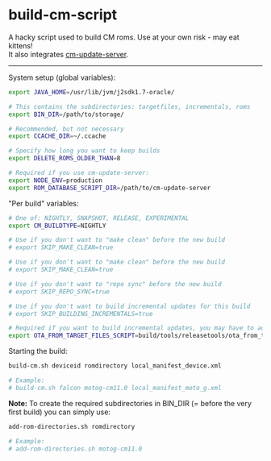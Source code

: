 build-cm-script
===============

A hacky script used to build CM roms. Use at your own risk - may eat kittens!<br>
It also integrates [cm-update-server].

---

System setup (global variables):

```bash
export JAVA_HOME=/usr/lib/jvm/j2sdk1.7-oracle/

# This contains the subdirectories: targetfiles, incrementals, roms
export BIN_DIR=/path/to/storage/

# Recommended, but not necessary
export CCACHE_DIR=~/.ccache

# Specify how long you want to keep builds
export DELETE_ROMS_OLDER_THAN=8

# Required if you use cm-update-server:
export NODE_ENV=production
export ROM_DATABASE_SCRIPT_DIR=/path/to/cm-update-server
```

"Per build" variables:

```bash
# One of: NIGHTLY, SNAPSHOT, RELEASE, EXPERIMENTAL
export CM_BUILDTYPE=NIGHTLY

# Use if you don't want to "make clean" before the new build
# export SKIP_MAKE_CLEAN=true

# Use if you don't want to "make clean" before the new build
# export SKIP_MAKE_CLEAN=true

# Use if you don't want to "repo sync" before the new build
# export SKIP_REPO_SYNC=true

# Use if you don't want to build incremental updates for this build
# export SKIP_BUILDING_INCREMENTALS=true

# Required if you want to build incremental updates, you may have to add additional parameters to this command to get the incrementals building correctly:
export OTA_FROM_TARGET_FILES_SCRIPT=build/tools/releasetools/ota_from_target_files
```

Starting the build:

```bash
build-cm.sh deviceid romdirectory local_manifest_device.xml

# Example:
# build-cm.sh falcon motog-cm11.0 local_manifest_moto_g.xml
```

**Note:** To create the required subdirectories in BIN_DIR (= before the very first build) you can simply use:
```bash
add-rom-directories.sh romdirectory

# Example:
# add-rom-directories.sh motog-cm11.0
```

  [cm-update-server]: https://github.com/xdarklight/cm-update-server/

